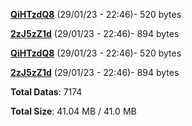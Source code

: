 [**QiHTzdQ8**](/data/QiHTzdQ8.txt) (29/01/23 - 22:46)- 520 bytes

[**2zJ5zZ1d**](/data/2zJ5zZ1d.txt) (29/01/23 - 22:46)- 894 bytes

[**QiHTzdQ8**](/data/QiHTzdQ8.txt) (29/01/23 - 22:46)- 520 bytes

[**2zJ5zZ1d**](/data/2zJ5zZ1d.txt) (29/01/23 - 22:46)- 894 bytes

**Total Datas**: 7174

**Total Size**: 41.04 MB / 41.0 MB
